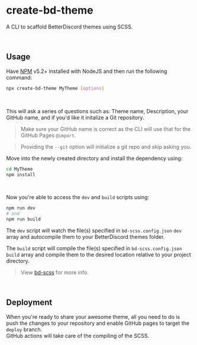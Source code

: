 # create-bd-theme

A CLI to scaffold BetterDiscord themes using SCSS.

<br>

## Usage

Have [NPM](https://nodejs.org/en/) v5.2+ installed with NodeJS and then run the following command:

```bash
npx create-bd-theme MyTheme [options]
```

<br>

This will ask a series of questions such as: Theme name, Description, your GitHub name, and if you'd like it initalize a Git repository.  
> Make sure your GitHub name is correct as the CLI will use that for the GitHub Pages `@import`.  

> Providing the `--git` option will initialize a git repo and skip asking you.

Move into the newly created directory and install the dependency using:  

```bash
cd MyTheme
npm install
```

<br>

Now you're able to access the `dev` and `build` scripts using:

```bash
npm run dev
# and
npm run build
```

The `dev` script will watch the file(s) specified in `bd-scss.config.json` `dev` array and autocompile them to your BetterDiscord themes folder.  

The `build` script will compile the file(s) specified in `bd-scss.config.json` `build` array and compile them to the desired location relative to your project directory.
> View [bd-scss](https://github.com/Gibbu/bd-scss) for more info.

<br>

## Deployment

When you're ready to share your awesome theme, all you need to do is push the changes to your repository and enable GitHub pages to target the `deploy` branch.  
GitHub actions will take care of the compiling of the SCSS. 
